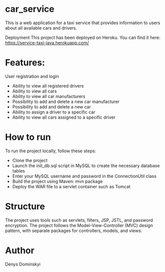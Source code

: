 # car_service
This is a web application for a taxi service that provides information to users about all available cars and drivers.

Deployment
This project has been deployed on Heroku. You can find it here: https://service-taxi-java.herokuapp.com/

# Features:

User registration and login
* Ability to view all registered drivers
* Ability to view all cars
* Ability to view all car manufacturers
* Possibility to add and delete a new car manufacturer
* Possibility to add and delete a new car
* Ability to assign a driver to a specific car
* Ability to view all cars assigned to a specific driver

# How to run

To run the project locally, follow these steps:

* Clone the project
* Launch the init_db.sql script in MySQL to create the necessary database tables
* Enter your MySQL username and password in the ConnectionUtil class
* Build the project using Maven: mvn package
* Deploy the WAR file to a servlet container such as Tomcat

# Structure
The project uses tools such as servlets, filters, JSP, JSTL, and password encryption. The project follows the Model-View-Controller (MVC) design pattern, with separate packages for controllers, models, and views.

# Author

Denys Dominskyi


